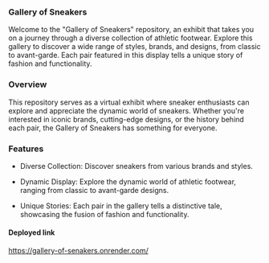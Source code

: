 
### Gallery of Sneakers
Welcome to the "Gallery of Sneakers" repository, an exhibit that takes you on a journey through a diverse collection of athletic footwear. Explore this gallery to discover a wide range of styles, brands, and designs, from classic to avant-garde. Each pair featured in this display tells a unique story of fashion and functionality.

### Overview
This repository serves as a virtual exhibit where sneaker enthusiasts can explore and appreciate the dynamic world of sneakers. Whether you're interested in iconic brands, cutting-edge designs, or the history behind each pair, the Gallery of Sneakers has something for everyone.

### Features
* Diverse Collection: Discover sneakers from various brands and styles.

* Dynamic Display: Explore the dynamic world of athletic footwear, ranging from classic to avant-garde designs.

* Unique Stories: Each pair in the gallery tells a distinctive tale, showcasing the fusion of fashion and functionality.


#### Deployed link 
https://gallery-of-senakers.onrender.com/
